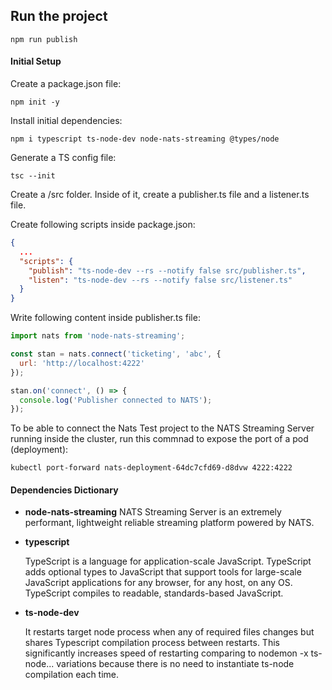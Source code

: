 
## Run the project
    npm run publish

#### Initial Setup
Create a package.json file:

    npm init -y

Install initial dependencies:

    npm i typescript ts-node-dev node-nats-streaming @types/node

Generate a TS config file:

    tsc --init

Create a /src folder. Inside of it, create a publisher.ts file and a listener.ts file.

Create following scripts inside package.json:

```json
{
  ...
  "scripts": {
    "publish": "ts-node-dev --rs --notify false src/publisher.ts",
    "listen": "ts-node-dev --rs --notify false src/listener.ts"
  }
}
```
Write following content inside publisher.ts file:

```javascript
import nats from 'node-nats-streaming';

const stan = nats.connect('ticketing', 'abc', {
  url: 'http://localhost:4222'
});

stan.on('connect', () => {
  console.log('Publisher connected to NATS');
});
```

To be able to connect the Nats Test project to the NATS Streaming Server running inside the cluster, run this commnad to expose the port of a pod (deployment):

    kubectl port-forward nats-deployment-64dc7cfd69-d8dvw 4222:4222

#### Dependencies Dictionary
* **node-nats-streaming**
  NATS Streaming Server is an extremely performant, lightweight reliable streaming platform powered by NATS.

* **typescript**

  TypeScript is a language for application-scale JavaScript. TypeScript adds optional types to JavaScript that support tools for large-scale JavaScript applications for any browser, for any host, on any OS. TypeScript compiles to readable, standards-based JavaScript.

* **ts-node-dev**

  It restarts target node process when any of required files changes but shares Typescript compilation process between restarts. This significantly increases speed of restarting comparing to nodemon -x ts-node... variations because there is no need to instantiate ts-node compilation each time.
